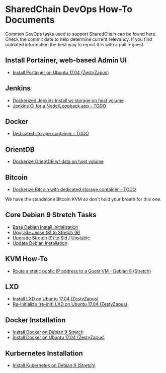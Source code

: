 # SharedChain DevOps How-To Documents

Common DevOps tasks used to support SharedChain can be found here. Check the commit date to help determine current relevancy. If you find outdated information the best way to report it is with a pull request.


## Install Portainer, web-based Admin UI

* [Install Portainer on Ubuntu 17.04 (ZestyZapus)](/how-to/install-portainer-docker-web-manager-ui.md)


## Jenkins

* [Dockerized Jenkins Install w/ storage on host volume](/how-to/install-jenkins-docker-container-via-portainer.md)
* [Jenkins CI for a Node/Loopback app - TODO](/how-to/dockerized-jenkins-ci-continuous-integration-loopback-node.md)


## Docker

* [Dedicated storage container - TODO](/how-to/dedicated-storage-container.md)


## OrientDB

* [Dockerize OrientDB w/ data on host volume](/how-to/dockerize-orientdb-install-on-host-volume.md)


## Bitcoin

* [Dockerize Bitcoin with dedicated storage container - TODO](/how-to/dockerize-bitcoin-install-dedicated-storage-container.md)

We have the standalone Bitcoin KVM so don't hold your breath for this one.


## Core Debian 9 Stretch Tasks

* [Base Debian Install Initialization](/how-to/initialize-debian-barebones-install.md)
* [Upgrade Jesse (8) to Stretch (9)](/how-to/upgrade-debian-8-to-debian-9.md)
* [Upgrade Stretch (9) to Sid / Unstable](/how-to/upgrade-debian-9-to-sid-unstable.md)
* [Update Debian Installation](/how-to/update-debian.md)


## KVM How-To

* [Route a static public IP address to a Guest VM - Debian 9 (Stretch)](/how-to/connect-debian-kvm-guest-to-public-ip-address.md)


## LXD

* [Install LXD on Ubuntu 17.04 (ZestyZapus)](/how-to/install-lxd-on-ubuntu-17-zesty-zapus.md)
* [Re-Initialize (re-init) LXD on Ubuntu 17.04 (ZestyZapus)](/how-to/re-init-lxd-on-ubuntu-17-zesty-zapus.md)


## Docker Installation

* [Install Docker on Debian 9 Stretch](/how-to/install-docker-on-debian-9-stretch.md)
* [Install Docker on Ubuntu 17.04 (ZestyZapus)](/how-to/install-docker-on-ubuntu-17-zesty-zapus.md)


## Kurbernetes Installation

* [Install Kubernetes on Debian 9 (Stretch)](/how-to/install-kubernetes-on-debian-9-stretch.md)
